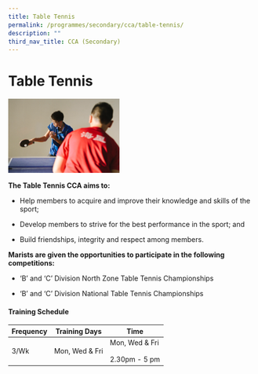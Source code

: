 ```yaml
---
title: Table Tennis
permalink: /programmes/secondary/cca/table-tennis/
description: ""
third_nav_title: CCA (Secondary)
---
```

# Table Tennis

<img src="/images/CCA/Secondary/tabletennis_v1.png"  
     style="width:45%">


**The Table Tennis CCA aims to:**

*   Help members to acquire and improve their knowledge and skills of the sport;  
    
*   Develop members to strive for the best performance in the sport; and  
    
*   Build friendships, integrity and respect among members.

  

**Marists are given the opportunities to participate in the following competitions:**

*   ‘B’ and ‘C’ Division North Zone Table Tennis Championships

*   ‘B’ and ‘C’ Division National Table Tennis Championships


#### Training Schedule

<table>
<thead>
  <tr>
    <th>Frequency</th>
    <th>Training Days</th>
    <th>Time</th>
  </tr>
</thead>
<tbody>
  <tr>
    <td>3/Wk</td>
    <td>Mon, Wed &amp; Fri</td>
    <td>Mon, Wed &amp; Fri<br><br>2.30pm - 5 pm</td>
  </tr>
</tbody>
</table>